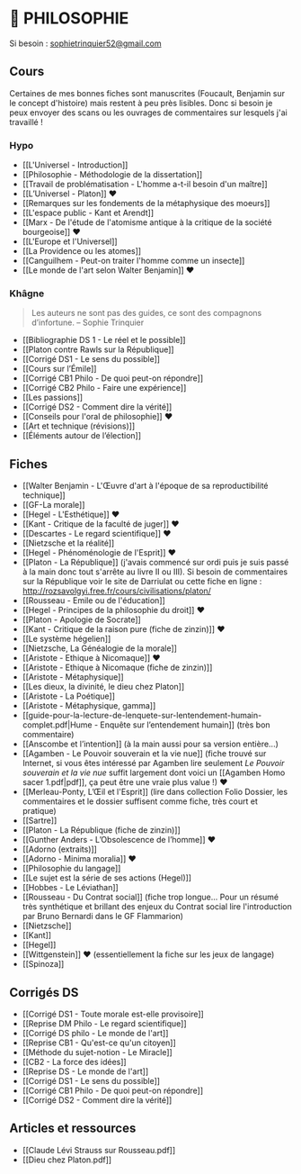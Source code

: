 # 💭 PHILOSOPHIE

Si besoin : sophietrinquier52@gmail.com 
## Cours 

Certaines de mes bonnes fiches sont manuscrites (Foucault, Benjamin sur le concept d'histoire) mais restent à peu près lisibles. Donc si besoin je peux envoyer des scans ou les ouvrages de commentaires sur lesquels j'ai travaillé ! 
### Hypo 

- [[L'Universel - Introduction]]
- [[Philosophie - Méthodologie de la dissertation]]
- [[Travail de problématisation - L'homme a-t-il besoin d'un maître]]
- [[L’Universel - Platon]] ❤️
- [[Remarques sur les fondements de la métaphysique des moeurs]]
- [[L'espace public - Kant et Arendt]] 
- [[Marx - De l'étude de l'atomisme antique à la critique de la société bourgeoise]] ❤️
- [[L'Europe et l'Universel]]
- [[La Providence ou les atomes]]
- [[Canguilhem - Peut-on traiter l'homme comme un insecte]] 
- [[Le monde de l'art selon Walter Benjamin]] ❤️

### Khâgne 

> Les auteurs ne sont pas des guides, ce sont des compagnons d’infortune. – Sophie Trinquier 

- [[Bibliographie DS 1 - Le réel et le possible]] 
- [[Platon contre Rawls sur la République]]  
- [[Corrigé DS1 - Le sens du possible]] 
- [[Cours sur l’Émile]] 
- [[Corrigé CB1 Philo - De quoi peut-on répondre]] 
- [[Corrigé CB2 Philo - Faire une expérience]] 
- [[Les passions]] 
- [[Corrigé DS2 - Comment dire la vérité]] 
- [[Conseils pour l'oral de philosophie]] ❤️
- [[Art et technique (révisions)]] 
- [[Éléments autour de l’élection]] 

## Fiches 

- [[Walter Benjamin - L'Œuvre d'art à l'époque de sa reproductibilité technique]]
- [[GF-La morale]]
- [[Hegel - L'Esthétique]] ❤️
- [[Kant - Critique de la faculté de juger]] ❤️
- [[Descartes - Le regard scientifique]] ❤️
- [[Nietzsche et la réalité]]
- [[Hegel - Phénoménologie de l'Esprit]] ❤️
- [[Platon - La République]] (j'avais commencé sur ordi puis je suis passé à la main donc tout s'arrête au livre II ou III). Si besoin de commentaires sur la République voir le site de Darriulat ou cette fiche en ligne : http://rozsavolgyi.free.fr/cours/civilisations/platon/
- [[Rousseau - Emile ou de l'éducation]] 
- [[Hegel - Principes de la philosophie du droit]] ❤️
- [[Platon - Apologie de Socrate]] 
- [[Kant - Critique de la raison pure (fiche de zinzin)]] ❤️
- [[Le système hégelien]] 
- [[Nietzsche, La Généalogie de la morale]] 
- [[Aristote - Ethique à Nicomaque]] ❤️
- [[Aristote - Ethique à Nicomaque (fiche de zinzin)]] 
- [[Aristote - Métaphysique]] 
- [[Les dieux, la divinité, le dieu chez Platon]] 
- [[Aristote - La Poétique]] 
- [[Aristote - Métaphysique, gamma]] 
- [[guide-pour-la-lecture-de-lenquete-sur-lentendement-humain-complet.pdf|Hume - Enquête sur l’entendement humain]] (très bon commentaire)
- [[Anscombe et l’intention]] (à la main aussi pour sa version entière...)
- [[Agamben - Le Pouvoir souverain et la vie nue]] (fiche trouvé sur Internet, si vous êtes intéressé par Agamben lire seulement *Le Pouvoir souverain et la vie nue* suffit largement dont voici un [[Agamben Homo sacer 1.pdf|pdf]], ça peut être une vraie plus value !) ❤️
- [[Merleau-Ponty, L’Œil et l'Esprit]] (lire dans collection Folio Dossier, les commentaires et le dossier suffisent comme fiche, très court et pratique)
- [[Sartre]] 
- [[Platon - La République (fiche de zinzin)]] 
- [[Gunther Anders - L’Obsolescence de l’homme]] ❤️
- [[Adorno (extraits)]] 
- [[Adorno - Minima moralia]] ❤️
- [[Philosophie du langage]] 
- [[Le sujet est la série de ses actions (Hegel)]] 
- [[Hobbes - Le Léviathan]] 
- [[Rousseau - Du Contrat social]] (fiche trop longue... Pour un résumé très synthétique et brillant des enjeux du Contrat social lire l'introduction par Bruno Bernardi dans le GF Flammarion)
- [[Nietzsche]] 
- [[Kant]] 
- [[Hegel]] 
- [[Wittgenstein]] ❤️ (essentiellement la fiche sur les jeux de langage)
- [[Spinoza]] 

## Corrigés DS

- [[Corrigé DS1 - Toute morale est-elle provisoire]]  
- [[Reprise DM Philo - Le regard scientifique]]
- [[Corrigé DS philo - Le monde de l'art]]
- [[Reprise CB1 - Qu'est-ce qu'un citoyen]]
- [[Méthode du sujet-notion - Le Miracle]] 
- [[CB2 - La force des idées]] 
- [[Reprise DS - Le monde de l'art]] 
- [[Corrigé DS1 - Le sens du possible]]
- [[Corrigé CB1 Philo - De quoi peut-on répondre]]
- [[Corrigé DS2 - Comment dire la vérité]] 

## Articles et ressources 

- [[Claude Lévi Strauss sur Rousseau.pdf]]
- [[Dieu chez Platon.pdf]] 

